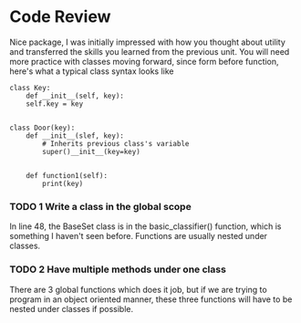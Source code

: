 # Code Review

Nice package, I was initially impressed with how you thought about utility and transferred the skills you learned from
the previous unit. You will need more practice with classes moving forward, since form before function, here's what
a typical class syntax looks like 

    class Key:
        def __init__(self, key):
        self.key = key


    class Door(key):
        def __init__(slef, key):
            # Inherits previous class's variable
            super()__init__(key=key)


        def function1(self):
            print(key)
            
    
### TODO 1 Write a class in the global scope
In line 48, the BaseSet class is in the basic_classifier() function, which is something I haven't seen before.
Functions are usually nested under classes. 

### TODO 2 Have multiple methods under one class

There are 3 global functions which does it job, but if we are trying to program in an object oriented manner, these 
three functions will have to be nested under classes if possible. 